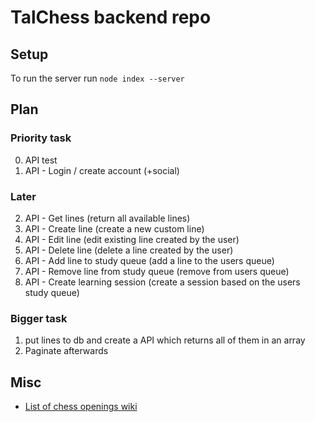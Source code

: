 # TalChess backend repo

## Setup
To run the server run `node index --server`

## Plan
### Priority task
0) API test
1) API - Login / create account (+social)

### Later
2) API - Get lines (return all available lines)
3) API - Create line (create a new custom line)
4) API - Edit line (edit existing line created by the user)
5) API - Delete line (delete a line created by the user)
6) API - Add line to study queue (add a line to the users queue) 
7) API - Remove line from study queue (remove from users queue)
8) API - Create learning session (create a session based on the users study queue)

### Bigger task
1) put lines to db and create a API which returns all of them in an array
2) Paginate afterwards

## Misc
- [List of chess openings wiki](https://en.wikipedia.org/wiki/List_of_chess_openings)
